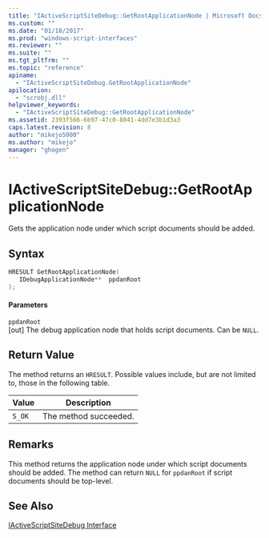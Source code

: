 ```yaml
---
title: "IActiveScriptSiteDebug::GetRootApplicationNode | Microsoft Docs"
ms.custom: ""
ms.date: "01/18/2017"
ms.prod: "windows-script-interfaces"
ms.reviewer: ""
ms.suite: ""
ms.tgt_pltfrm: ""
ms.topic: "reference"
apiname: 
  - "IActiveScriptSiteDebug.GetRootApplicationNode"
apilocation: 
  - "scrobj.dll"
helpviewer_keywords: 
  - "IActiveScriptSiteDebug::GetRootApplicationNode"
ms.assetid: 2393f566-6b97-47c0-8041-4dd7e3b1d3a3
caps.latest.revision: 8
author: "mikejo5000"
ms.author: "mikejo"
manager: "ghogen"
---
```

# IActiveScriptSiteDebug::GetRootApplicationNode
Gets the application node under which script documents should be added.  
  
## Syntax  
  
```cpp
HRESULT GetRootApplicationNode(  
   IDebugApplicationNode**  ppdanRoot  
);  
```  
  
#### Parameters  
 `ppdanRoot`  
 [out] The debug application node that holds script documents. Can be `NULL`.  
  
## Return Value  
 The method returns an `HRESULT`. Possible values include, but are not limited to, those in the following table.  
  
|Value|Description|  
|-----------|-----------------|  
|`S_OK`|The method succeeded.|  
  
## Remarks  
 This method returns the application node under which script documents should be added. The method can return `NULL` for `ppdanRoot` if script documents should be top-level.  
  
## See Also  
 [IActiveScriptSiteDebug Interface](../../winscript/reference/iactivescriptsitedebug-interface.md)